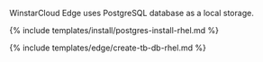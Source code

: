 
WinstarCloud Edge uses PostgreSQL database as a local storage.

{% include templates/install/postgres-install-rhel.md %}

{% include templates/edge/create-tb-db-rhel.md %}